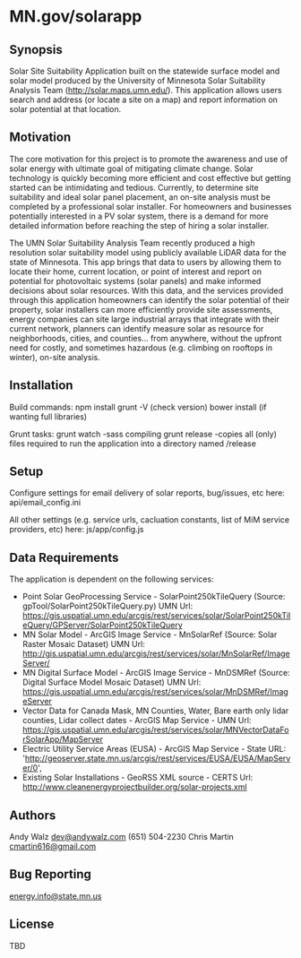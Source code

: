# MN.gov/solarapp

## Synopsis

Solar Site Suitability Application built on the statewide surface model and solar model produced by the University of Minnesota Solar Suitability Analysis Team (http://solar.maps.umn.edu/). This application allows users search and address (or locate a site on a map) and report information on solar potential at that location.


## Motivation

The core motivation for this project is to promote the awareness and use of solar energy with ultimate goal of mitigating climate change. Solar technology is quickly becoming more efficient and cost effective but getting started can be intimidating and tedious. Currently, to determine site suitability and ideal solar panel placement, an on-site analysis must be completed by a professional solar installer. For homeowners and businesses potentially interested in a PV solar system, there is a demand for more detailed information before reaching the step of hiring a solar installer.

The UMN Solar Suitability Analysis Team recently produced a high resolution solar suitability model using publicly available LiDAR data for the state of Minnesota. This app brings that data to users by allowing them to locate their home, current location, or point of interest and report on potential for photovoltaic systems (solar panels) and make informed decisions about solar resources. With this data, and the services provided through this application homeowners can identify the solar potential of their property, solar installers can more efficiently provide site assessments, energy companies can site large industrial arrays that integrate with their current network, planners can identify measure solar as resource for neighborhoods, cities, and counties… from anywhere, without the upfront need for costly, and sometimes hazardous (e.g. climbing on rooftops in winter), on-site analysis.


## Installation

Build commands:
  npm install
  grunt -V (check version)
  bower install (if wanting full libraries)

Grunt tasks:
  grunt watch
    -sass compiling
  grunt release
    -copies all (only) files required to run the application into a directory named /release


## Setup

Configure settings for email delivery of solar reports, bug/issues, etc here:
api/email_config.ini

All other settings (e.g. service urls, cacluation constants, list of MiM service providers, etc) here:
js/app/config.js


## Data Requirements

The application is dependent on the following services:
* Point Solar GeoProcessing Service - SolarPoint250kTileQuery (Source: gpTool/SolarPoint250kTileQuery.py) UMN Url: https://gis.uspatial.umn.edu/arcgis/rest/services/solar/SolarPoint250kTileQuery/GPServer/SolarPoint250kTileQuery
* MN Solar Model - ArcGIS Image Service - MnSolarRef (Source: Solar Raster Mosaic Dataset) UMN Url: http://gis.uspatial.umn.edu/arcgis/rest/services/solar/MnSolarRef/ImageServer/
* MN Digital Surface Model - ArcGIS Image Service - MnDSMRef (Source: Digital Surface Model Mosaic Dataset) UMN Url: https://gis.uspatial.umn.edu/arcgis/rest/services/solar/MnDSMRef/ImageServer
* Vector Data for Canada Mask, MN Counties, Water, Bare earth only lidar counties, Lidar collect dates - ArcGIS Map Service - UMN Url: https://gis.uspatial.umn.edu/arcgis/rest/services/solar/MNVectorDataForSolarApp/MapServer
* Electric Utility Service Areas (EUSA) - ArcGIS Map Service - State URL: 'http://geoserver.state.mn.us/arcgis/rest/services/EUSA/EUSA/MapServer/0',
* Existing Solar Installations - GeoRSS XML source - CERTS Url: http://www.cleanenergyprojectbuilder.org/solar-projects.xml


## Authors

Andy Walz <dev@andywalz.com> (651) 504-2230
Chris Martin <cmartin616@gmail.com>


## Bug Reporting
energy.info@state.mn.us


## License
TBD